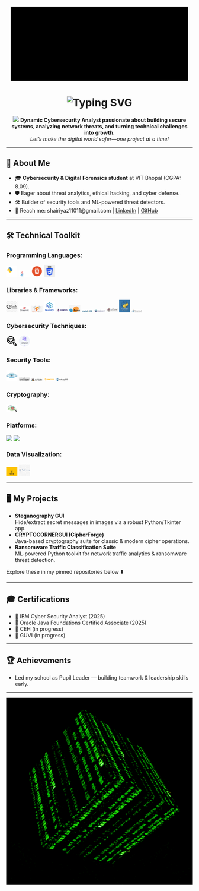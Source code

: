 <!-- Banner -->
<p align="center">
  <img src="assets/matrixbanner.gif" alt="Banner" />
</p>

<h1 align="center">
  <img src="https://readme-typing-svg.demolab.com?font=Fira+Code&pause=900&color=18A2E8&center=true&vCenter=true&width=450&lines=Hi%2C+I'm+Shaik+Riyaz+%F0%9F%91%8B;Cybersecurity+Analyst+%7C+Code+Crafter+%7C+ML+Enthusiast" alt="Typing SVG" />
</h1>

<p align="center">
  <img src="https://media.giphy.com/media/hvRJCLFzcasrR4ia7z/giphy.gif" width="36" /> 
  <b>Dynamic Cybersecurity Analyst passionate about building secure systems, analyzing network threats, and turning technical challenges into growth.</b> 
  <br>
  <i>Let’s make the digital world safer—one project at a time!</i>
</p>

---

## 🚀 About Me

<ul>
  <li>🎓 <b>Cybersecurity & Digital Forensics student</b> at VIT Bhopal (CGPA: 8.09).</li>
  <li>🛡️ Eager about threat analytics, ethical hacking, and cyber defense.</li>
  <li>🛠️ Builder of security tools and ML-powered threat detectors.</li>
  <li>📧 Reach me: shairiyaz11011@gmail.com | <a href="#">LinkedIn</a> | <a href="#">GitHub</a></li>
</ul>

---

## 🛠️ <span style="animation: glow 1.2s infinite alternate;">Technical Toolkit</span>

### **Programming Languages:**
<p>
  <img src="assets/python.gif" width="30"/>
  <img src="assets/java.gif" width="30"/>
  <img src="assets/html.png" width="30"/>
  <img src="assets/css.webp" width="30"/>
</p>

### **Libraries & Frameworks:**
<p>
  <img src="assets/flask.png" width="30"/>
  <img src="assets/Streamlit.png" width="30"/>
  <img src="assets/TensorFlow.jpg" width="30"/>
  <img src="assets/Numpy.png" width="30"/>
  <img src="assets/Pandas.png" width="30"/>
  <img src="assets/Scikit-learn.jpg" width="30"/>
  <img src="assets/Matplotlib.svg" width="30"/>
  <img src="assets/Seaborn.svg" width="30"/>
  <img src="assets/Pillow.jpeg" width="30"/>
  <img src="assets/Tkinter.jpg" width="30"/>
  <img src="assets/NetworkX.png" width="30"/>
</p>

### **Cybersecurity Techniques:**
<p>
  <img src="assets/TCP port scanning.png" width="30"/>
  <img src="assets/Vulnerability analysis.png" width="30"/>
</p>

### **Security Tools:**
<p>
  <img src="assets/nmap.png" width="30"/>
  <img src="assets/Wireshark.jpg" width="30"/>
  <img src="assets/Autopsy.png" width="30"/>
  <img src="assets/maltego.png" width="30"/>
  <img src="assets/Metasploit.svg" width="30"/>
</p>

### **Cryptography:**
<p>
  <img src="assets/steganography.jpeg" width="30"/>
</p>

### **Platforms:**
<p>
  <img src="assets/sql.svg" width="30"/>
  <img src="assets/aws.svg" width="30"/>
</p>

### **Data Visualization:**
<p>
  <img src="assets/power bi.gif" width="30"/>
  <img src="assets/tableau.png" width="30"/>
</p>

---

## 🖥️ My Projects

- <b>Steganography GUI</b>  
  Hide/extract secret messages in images via a robust Python/Tkinter app.
- <b>CRYPTOCORNERGUI (CipherForge)</b>  
  Java-based cryptography suite for classic & modern cipher operations.
- <b>Ransomware Traffic Classification Suite</b>  
  ML-powered Python toolkit for network traffic analytics & ransomware threat detection.

Explore these in my pinned repositories below ⬇️

---

## 🎓 Certifications
- 🏅 IBM Cyber Security Analyst (2025)
- 🏅 Oracle Java Foundations Certified Associate (2025)
- 🏅 CEH (in progress)
- 🏅 GUVI (in progress)

---

## 🏆 Achievements

- Led my school as Pupil Leader — building teamwork & leadership skills early.

---

<!-- Animation for end -->
<p align="center">
  <img src="assets/justlib.gif" alt="Thanks for visiting!" />
</p>

<!-- Add a little CSS for fun text glowing effect (works on GitHub web, but has limited CSS support) -->
<!-- For better animation, use services like https://readme-typing-svg.demolab.com -->
